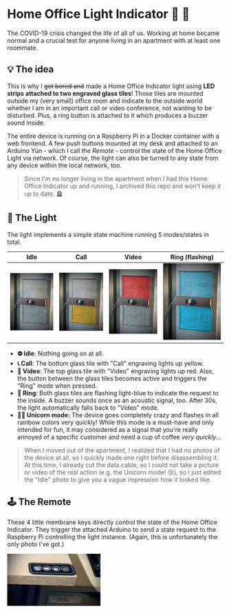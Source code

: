 # Home Office Light Indicator :flashlight: :rotating_light:

The COVID-19 crisis changed the life of all of us. Working at home became normal
and a crucial test for anyone living in an apartment with at least one roommate.

## :bulb: The idea

This is why I ~~got bored and~~ made a Home Office Indicator light using **LED
strips attached to two engraved glass tiles**! Those tiles are mounted outside
my (very small) office room and indicate to the outside world whether I am in an
important call or video conference, not wanting to be disturbed. Plus, a ring
button is attached to it which produces a buzzer sound inside.

The entire device is running on a Raspberry Pi in a Docker container with a web
frontend. A few push buttons mounted at my desk and attached to an Arduino Yún -
which I call *the Remote* - control the state of the Home Office Light via
network. Of course, the light can also be turned to any state from any device
within the local network, too.

> Since I'm no longer living in the apartment when I had this Home Office
Indicator up and running, I archived this repo and won't keep it up
to date. :headstone:

## :traffic_light: The Light

The light implements a simple state machine running 5 modes/states in total.

|Idle|Call|Video|Ring (flashing)|
|---|---|---|---|
|![Idle](doc/light.jpg)|![Call](doc/light_call.jpg)|![Video](doc/light_video.jpg)|![Ring](doc/light_ring.jpg)|

- **:no_entry: Idle**: Nothing going on at all.
- **:telephone_receiver: Call**: The bottom glass tile with "Call" engraving
  lights up yellow.
- **:movie_camera: Video**: The top glass tile with "Video" engraving lights up
  red. Also, the button between the glass tiles becomes active and triggers the
  "Ring" mode when pressed.
- **:bell: Ring**: Both glass tiles are flashing light-blue to indicate the
  request to the inside. A buzzer sounds once as an acoustic signal, too. After
  30s, the light automatically falls back to "Video" mode.
- **:rainbow::unicorn: Unicorn mode:** The device goes completely crazy and
  flashes in all rainbow colors very quickly! While this mode is a must-have and
  only intended for fun, it may considered as a signal that you're really
  annoyed of a specific customer and need a cup of coffee *very quickly*...

> When I moved out of the apartment, I realized that I had no photos of the
device at all, so I quickly made one right before disassembling it. At this
time, I already cut the data cable, so I could not take a picture or video of
the real action (e.g. the Unicorn mode! :cry:), so I just edited the "Idle"
photo to give you a vague impression how it looked like.

## :joystick: The Remote

These 4 little membrane keys directly control the state of the Home Office
Indicator. They trigger the attached Arduino to send a state request to the
Raspberry Pi controlling the light instance. (Again, this is unfortunately the
only photo I've got.)

![!Remote](doc/remote.jpg)
